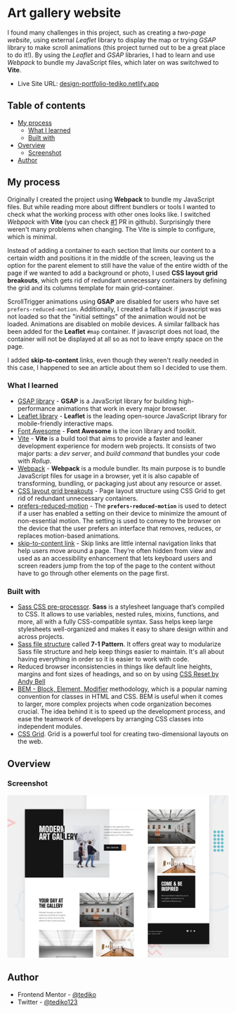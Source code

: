 # Art gallery website

I found many challenges in this project, such as creating a *two-page website*, using external *Leaflet* library to display the map or trying *GSAP* library to make scroll animations (this project turned out to be a great place to do it!). By using the *Leaflet* and *GSAP* libraries, I had to learn and use *Webpack* to bundle my JavaScript files, which later on was switchwed to **Vite**.

- Live Site URL: [design-portfolio-tediko.netlify.app](https://art-gallery-tediko.netlify.app/)

## Table of contents

- [My process](#my-process)
  - [What I learned](#what-i-learned)
  - [Built with](#built-with)
- [Overview](#overview)
  - [Screenshot](#screenshot)
- [Author](#author)

## My process

Originally I created the project using **Webpack** to bundle my JavaScript files. But while reading more about diffrent bundlers or tools I wanted to check what the working process with other ones looks like. I switched *Webpack* with **Vite** (you can check [#1](https://github.com/tediko/art-gallery/pull/1) PR in github). Surprisingly there weren't many problems when changing. The Vite is simple to configure, which is minimal.

Instead of adding a container to each section that limits our content to a certain width and positions it in the middle of the screen, leaving us the option for the parent element to still have the value of the entire width of the page if we wanted to add a background or photo, I used **CSS layout grid breakouts**, which gets rid of redundant unnecessary containers by defining the grid and its columns template for main grid-container. 

ScrollTrigger animations using **GSAP** are disabled for users who have set `prefers-reduced-motion`.     Additionally, I created a fallback if javascript was not loaded so that the "initial settings" of the animation would not be loaded. Animations are disabled on mobile devices. A similar fallback has been added for the **Leaflet** `#map` container. If javascript does not load, the container will not be displayed at all so as not to leave empty space on the page.

I added **skip-to-content** links, even though they weren't really needed in this case, I happened to see an article about them so I decided to use them.

### What I learned

-   [GSAP library](https://gsap.com/docs/v3/) - **GSAP** is a JavaScript library for building high-performance animations that work in every major browser.
- [Leaflet library](https://leafletjs.com/) - **Leaflet** is the leading open-source JavaScript library for mobile-friendly interactive maps.
- [Font Awesome](https://fontawesome.com/) - **Font Awesome** is the icon library and toolkit.
- [Vite](https://vitejs.dev/) - **Vite** is a build tool that aims to provide a faster and leaner development experience for modern web projects. It consists of two major parts: a *dev server*, and *build command* that bundles your code with *Rollup*.
- [Webpack](https://webpack.js.org/) - **Webpack** is a module bundler. Its main purpose is to bundle JavaScript files for usage in a browser, yet it is also capable of transforming, bundling, or packaging just about any resource or asset.
- [CSS layout grid breakouts](https://ryanmulligan.dev/blog/layout-breakouts/) - Page layout structure using CSS Grid to get rid of redundant unnecessary containers.
- [prefers-reduced-motion](https://developer.mozilla.org/en-US/docs/Web/CSS/@media/prefers-reduced-motion) - The **`prefers-reduced-motion`**  is used to detect if a user has enabled a setting on their device to minimize the amount of non-essential motion. The setting is used to convey to the browser on the device that the user prefers an interface that removes, reduces, or replaces motion-based animations.
- [skip-to-content link](https://css-tricks.com/how-to-create-a-skip-to-content-link/) - Skip links are little internal navigation links that help users move around a page. They’re often hidden from view and used as an accessibility enhancement that lets keyboard users and screen readers jump from the top of the page to the content without have to go through other elements on the page first.

### Built with

-   [Sass CSS pre-processor](https://sass-lang.com/). **Sass** is a stylesheet language that’s compiled to CSS. It allows to use variables, nested rules, mixins, functions, and more, all with a fully CSS-compatible syntax. Sass helps keep large stylesheets well-organized and makes it easy to share design within and across projects.
-   [Sass file structure](https://gist.github.com/rveitch/84cea9650092119527bc) called **7-1 Pattern**. It offers great way to modularize Sass file structure and help keep things easier to maintain. It's all about having everything in order so it is easier to work with code.
-   Reduced browser inconsistencies in things like default line heights, margins and font sizes of headings, and so on by using [CSS Reset by Andy Bell](https://piccalil.li/blog/a-more-modern-css-reset/)
-   [BEM - Block, Element, Modifier](https://getbem.com/) methodology, which is a popular naming convention for classes in HTML and CSS. BEM is useful when it comes to larger, more complex projects when code organization becomes crucial. The idea behind it is to speed up the development process, and ease the teamwork of developers by arranging CSS classes into independent modules.
- [CSS Grid](https://css-tricks.com/snippets/css/complete-guide-grid/). Grid is a powerful tool for creating two-dimensional layouts on the web.

## Overview

### Screenshot

![Design preview for the Single-page design portfolio ](./preview.jpg)

## Author

- Frontend Mentor - [@tediko](https://www.frontendmentor.io/profile/tediko)
- Twitter - [@tediko123](https://www.twitter.com/tediko123)
